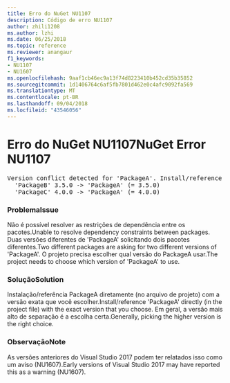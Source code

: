 ```yaml
---
title: Erro do NuGet NU1107
description: Código de erro NU1107
author: zhili1208
ms.author: lzhi
ms.date: 06/25/2018
ms.topic: reference
ms.reviewer: anangaur
f1_keywords:
- NU1107
- NU1607
ms.openlocfilehash: 9aaf1cb46ec9a13f74d8223410b452cd35b35852
ms.sourcegitcommit: 1d1406764c6af5fb7801d462e0c4afc9092fa569
ms.translationtype: MT
ms.contentlocale: pt-BR
ms.lasthandoff: 09/04/2018
ms.locfileid: "43546056"
---
```

# <a name="nuget-error-nu1107"></a><span data-ttu-id="3ae2c-103">Erro do NuGet NU1107</span><span class="sxs-lookup"><span data-stu-id="3ae2c-103">NuGet Error NU1107</span></span>

<pre>Version conflict detected for 'PackageA'. Install/reference 'PackageA' v4.0.0 directly to resolve this issue.<br/>  'PackageB' 3.5.0 -> 'PackageA' (= 3.5.0)<br/>  'PackageC' 4.0.0 -> 'PackageA' (= 4.0.0)</pre>

### <a name="issue"></a><span data-ttu-id="3ae2c-104">Problema</span><span class="sxs-lookup"><span data-stu-id="3ae2c-104">Issue</span></span>
<span data-ttu-id="3ae2c-105">Não é possível resolver as restrições de dependência entre os pacotes.</span><span class="sxs-lookup"><span data-stu-id="3ae2c-105">Unable to resolve dependency constraints between packages.</span></span> <span data-ttu-id="3ae2c-106">Duas versões diferentes de 'PackageA' solicitando dois pacotes diferentes.</span><span class="sxs-lookup"><span data-stu-id="3ae2c-106">Two different packages are asking for two different versions of 'PackageA'.</span></span> <span data-ttu-id="3ae2c-107">O projeto precisa escolher qual versão do PackageA usar.</span><span class="sxs-lookup"><span data-stu-id="3ae2c-107">The project needs to choose which version of 'PackageA' to use.</span></span>

### <a name="solution"></a><span data-ttu-id="3ae2c-108">Solução</span><span class="sxs-lookup"><span data-stu-id="3ae2c-108">Solution</span></span>
<span data-ttu-id="3ae2c-109">Instalação/referência PackageA diretamente (no arquivo de projeto) com a versão exata que você escolher.</span><span class="sxs-lookup"><span data-stu-id="3ae2c-109">Install/reference 'PackageA' directly (in the project file) with the exact version that you choose.</span></span>
<span data-ttu-id="3ae2c-110">Em geral, a versão mais alto de separação é a escolha certa.</span><span class="sxs-lookup"><span data-stu-id="3ae2c-110">Generally, picking the higher version is the right choice.</span></span>

### <a name="note"></a><span data-ttu-id="3ae2c-111">Observação</span><span class="sxs-lookup"><span data-stu-id="3ae2c-111">Note</span></span>
<span data-ttu-id="3ae2c-112">As versões anteriores do Visual Studio 2017 podem ter relatados isso como um aviso (NU1607).</span><span class="sxs-lookup"><span data-stu-id="3ae2c-112">Early versions of Visual Studio 2017 may have reported this as a warning (NU1607).</span></span>
